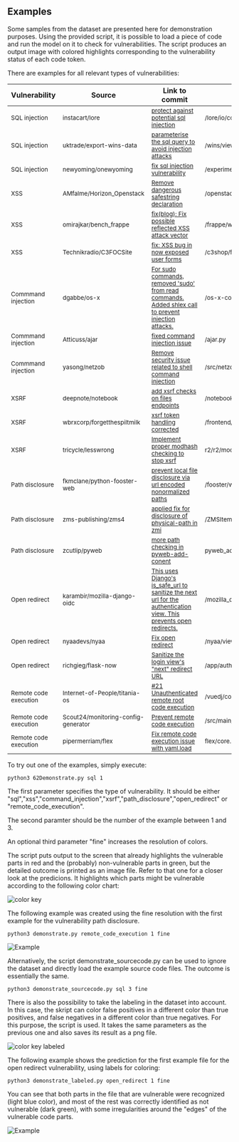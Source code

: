 
## Examples

Some samples from the dataset are presented here for demonstration purposes. Using the provided script, it is possible to load a piece of code and run the model on it to check for vulnerabilities. The script produces an output image with colored highlights corresponding to the vulnerability status of each code token.

There are examples for all relevant types of vulnerabilities:

| Vulnerability        | Source  | Link to commit   | Changed file | Example file |
| ---------------------|-------- |------------------| -------------| -------------|
|<sub> SQL injection </sub> | <sub>instacart/lore</sub> | <sub> [protect against potential sql injection](https://github.com/instacart/lore/commit/a0a5fd945a8bf128d4b9fb6a3ebc6306f82fa4d0) </sub> | <sub> /lore/io/connection.py </sub> | <sub> sql-1.py </sub> | 
|<sub>  SQL injection </sub> | <sub>uktrade/export-wins-data</sub> | <sub>[parameterise the sql query to avoid injection attacks ](https://github.com/uktrade/export-wins-data/commit/307587cc00d2290a433bf74bd305aecffcbb05a2) </sub> | <sub> /wins/views/flat_csv.py </sub> | <sub> sql-2.py </sub> | 
|<sub> SQL injection </sub> | <sub> newyoming/onewyoming </sub> | <sub> [fix sql injection vulnerability ](https://github.com/onewyoming/onewyoming/commit/54fc7b076fda2de74eeb55e6b75b28e09ef231c2) </sub> | <sub> /experimental/python/buford/model/visitor.py </sub> | <sub> sql-3.py </sub> |
|<sub> XSS </sub> | <sub> AMfalme/Horizon_Openstack </sub> | <sub> [Remove dangerous safestring declaration](https://github.com/AMfalme/Horizon_Openstack/commit/a835dbfbaa2c70329c08d4b8429d49315dc6d651) </sub> | <sub> /openstack_dashboard/dashboards/identity/mappings/tables.py  </sub> | <sub> xss-1.py </sub> |
|<sub> XSS </sub> | <sub> omirajkar/bench_frappe </sub> | <sub> [fix(blog): Fix possible reflected XSS attack vector](https://github.com/omirajkar/bench_frappe/commit/2fa19c25066ed17478d683666895e3266936aee6) </sub> | <sub>  /frappe/website/doctype/blog_post/blog_post.py </sub> | <sub> xss-2.py </sub> |
|<sub> XSS </sub> | <sub> Technikradio/C3FOCSite</sub> | <sub>[fix: XSS bug in now exposed user forms](https://github.com/Technikradio/C3FOCSite/commit/6e330d4d44bbfdfce9993dffea97008276771600) </sub> | <sub> /c3shop/frontpage/management/reservation_actions.py </sub> | <sub> xss-3.py </sub> |
|<sub> Commmand injection </sub> | <sub> dgabbe/os-x </sub> | <sub> [ For sudo commands, removed 'sudo' from read commands. Added shlex call to prevent injection attacks.](https://github.com/dgabbe/os-x/commit/bb2ded2dbbbac8966a77cc8aa227011a8b8772c0) </sub> | <sub> /os-x-config/standard_tweaks/install_mac_tweaks.py </sub> | <sub> command_injection-1.py </sub> |
|<sub> Commmand injection </sub> | <sub> Atticuss/ajar </sub> | <sub>[fixed command injection issue](https://github.com/Atticuss/ajar/commit/5ed8aba271ad20e6168f2e3bd6c25ba89b84484f) </sub> | <sub>/ajar.py </sub> | <sub>command_injection-2.py </sub> |
|<sub> Commmand injection </sub> | <sub>yasong/netzob </sub> | <sub> [Remove security issue related to shell command injection](https://github.com/yasong/netzob/commit/557abf64867d715497979b029efedbd2777b912e) </sub> | <sub> /src/netzob/Simulator/Channels/RawEthernetClient.py </sub> | <sub> command_injection-3.py </sub> |
|<sub> XSRF </sub> | <sub> deepnote/notebook </sub> | <sub> [add xsrf checks on files endpoints ](https://github.com/deepnote/notebook/commit/d7becafd593c2958d8a241928412ddf4ba801a42) </sub> | <sub> /notebook/files/handlers.py </sub> | <sub>xsrf-1.py </sub> |
|<sub> XSRF </sub> | <sub> wbrxcorp/forgetthespiltmilk </sub> | <sub> [xsrf token handling corrected ](https://github.com/wbrxcorp/forgetthespiltmilk/commit/51bed3f7f01079d91864ddc386a73eb3e1ca634b) </sub> | <sub> /frontend/app.py  </sub> | <sub>xsrf-2.py </sub> |
|<sub> XSRF </sub> | <sub> tricycle/lesswrong </sub> | <sub> [Implement proper modhash checking to stop xsrf ](https://github.com/tricycle/lesswrong/commit/ef303fe078c60d964e3f9e87d3da1a67fecd2c2b) </sub> | <sub>  r2/r2/models/account.py </sub> | <sub>xsrf-3.py </sub> |
|<sub>  Path disclosure </sub> | <sub>fkmclane/python-fooster-web</sub> | <sub> [prevent local file disclosure via url encoded nonormalized paths](https://github.com/fkmclane/python-fooster-web/commit/80202a6d3788ad1212a162d19785c600025e6aa4) </sub> | <sub>/fooster/web/file.py</sub> | <sub>path_disclosure-1.py </sub> |
|<sub>  Path disclosure </sub> | <sub>zms-publishing/zms4</sub> | <sub> [applied fix for disclosure of physical-path in zmi](https://github.com/zms-publishing/zms4/commit/3f28620d475220dfdb06f79787158ac50727c61a) </sub> | <sub> /ZMSItem.py </sub> | <sub>path_disclosure-2.py </sub> |
|<sub>  Path disclosure </sub> | <sub> zcutlip/pyweb </sub> | <sub> [more path checking in pyweb-add-conent](https://github.com/zcutlip/pyweb/commit/76918b12c408529eaf04f75917f128f56e250111) </sub> | <sub>pyweb_add_content.py</sub> | <sub>path_disclosure-3.py </sub> |
|<sub>  Open redirect </sub> | <sub> karambir/mozilla-django-oidc </sub> | <sub> [This uses Django's is_safe_url to sanitize the next url for the authentication view. This prevents open redirects.](https://github.com/karambir/mozilla-django-oidc/commit/22b6ecb953bbf40f0394a8bfd41d71a3f16e3465) </sub> | <sub> /mozilla_django_oidc/views.py</sub> | <sub>open_redirect-1.py </sub> |
|<sub>  Open redirect </sub> | <sub> nyaadevs/nyaa </sub> | <sub> [Fix open redirect](https://github.com/nyaadevs/nyaa/commit/b2ddba994ca5e78fa5dcbc0e00d6171a44b0b338) </sub> | <sub>/nyaa/views/account.py </sub> | <sub>open_redirect-2.py </sub> |
|<sub>  Open redirect </sub> | <sub> richgieg/flask-now </sub> | <sub> [Sanitize the login view's "next" redirect URL](https://github.com/richgieg/flask-now/commit/03df8ce6bddc56b2487df3898758f4c1624d906f) </sub> | <sub> /app/auth/views.py</sub> | <sub>open_redirect-3.py </sub> |
|<sub>  Remote code execution </sub> | <sub>Internet-of-People/titania-os  </sub> | <sub> [#21 Unauthenticated remote root code execution ](https://github.com/Internet-of-People/titania-os/commit/9b7805119938343fcac9dc929d8882f1d97cf14a) </sub> | <sub>/vuedj/configtitania/views.py</sub> | <sub>remote_code_execution-1.py </sub> |
|<sub>  Remote code execution </sub> | <sub>Scout24/monitoring-config-generator </sub> | <sub> [Prevent remote code execution](https://github.com/Scout24/monitoring-config-generator/commit/2191fe6c5a850ddcf7a78f7913881cef1677500d) </sub> | <sub> /src/main/python/monitoring_config_generator/yaml_tools/readers.py</sub> | <sub>remote_code_execution-2.py </sub> |
|<sub>  Remote code execution </sub> | <sub>  pipermerriam/flex</sub> | <sub> [Fix remote code execution issue with yaml.load ](https://github.com/pipermerriam/flex/commit/329c0a8ae6fde575a7d9077f1013fa4a86112d0c) </sub> | <sub>flex/core.py</sub> | <sub>remote_code_execution-3.py </sub> |



To try out one of the examples, simply execute:

```
python3 62Demonstrate.py sql 1
```

The first parameter specifies the type of vulnerability. It should be either "sql","xss","command_injection","xsrf","path_disclosure","open_redirect" or "remote_code_execution".

The second paramter should be the number of the example between 1 and 3. 

An optional third parameter "fine" increases the resolution of colors. 

The script puts output to the screen that already highlights the vulnerable parts in red and the (probably) non-vulnerable parts in green, but the detailed outcome is printed as an image file. Refer to that one for a closer look at the predicions. It highlights which parts might be vulnerable according to the following color chart:

![color key](https://github.com/LauraWartschinski/VulnerabilityDetection/blob/master/img/colorkey.png)

The following example was created using the fine resolution with the first example for the vulnerability path disclosure.

```
python3 demonstrate.py remote_code_execution 1 fine
```


![Example](https://github.com/LauraWartschinski/VulnerabilityDetection/blob/master/img/exampleRemoteCodeExecution.png)

Alternatively, the script demonstrate_sourcecode.py can be used to ignore the dataset and directly load the example source code files. The outcome is essentially the same.

```
python3 demonstrate_sourcecode.py sql 3 fine
```

There is also the possibility to take the labeling in the dataset into account. In this case, the skript can color false positives in a different color than true positives, and false negatives in a different color than true negatives. For this purpose, the script is used. It takes the same parameters as the previous one and also saves its result as a png file.

![color key labeled](https://github.com/LauraWartschinski/VulnerabilityDetection/blob/master/img/colorkeylabeled.png)


The following example shows the prediction for the first  example file for the open redirect vulnerability, using labels for coloring:

```
python3 demonstrate_labeled.py open_redirect 1 fine
```

You can see that both parts in the file that are vulnerable were recognized (light blue color), and most of the rest was correctly identified as not vulnerable (dark green), with some irregularities around the "edges" of the vulnerable code parts.

![Example](https://github.com/LauraWartschinski/VulnerabilityDetection/blob/master/img/exampleOpenRedirect.png)

